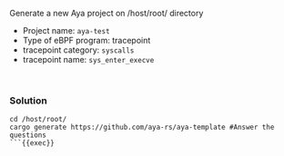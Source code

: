 Generate a new Aya project on /host/root/ directory
* Project name: `aya-test`
* Type of eBPF program: tracepoint
* tracepoint category: `syscalls`
* tracepoint name: `sys_enter_execve`

<br>

### Solution

```plain
cd /host/root/
cargo generate https://github.com/aya-rs/aya-template #Answer the questions
```{{exec}}
